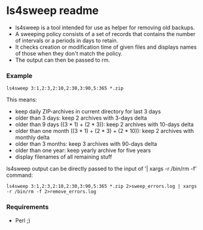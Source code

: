 # ls4sweep readme #

* ls4sweep is a tool intended for use as helper for removing old backups.
* A sweeping policy consists of a set of records that contains the number of intervals or a periods in days to retain.
* It checks creation or modification time of given files and displays names of those when they don't match the policy.
* The output can then be passed to rm.

### Example ###

```
ls4sweep 3:1,2:3,2:10,2:30,3:90,5:365 *.zip
```

This means:

* keep daily ZIP-archives in current directory for last 3 days
* older than 3 days: keep 2 archives with 3-days delta
* older than 9 days ((3 * 1) + (2 * 3)): keep 2 archives with 10-days delta
* older than one month ((3 * 1) + (2 * 3) + (2 * 10)): keep 2 archives with monthly delta
* older than 3 months: keep 3 archives with 90-days delta
* older than one year: keep yearly archive for five years
* display filenames of all remaining stuff

ls4sweep output can be directly passed to the input of '| xargs -r /bin/rm -f' command:
```
ls4sweep 3:1,2:3,2:10,2:30,3:90,5:365 *.zip 2>sweep_errors.log | xargs -r /bin/rm -f 2>remove_errors.log
```

### Requirements ###

* Perl ;)
